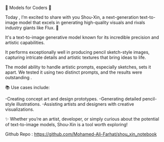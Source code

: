 🌟 Models for Coders 🌟

Today , I’m excited to share with you Shou-Xin, a next-generation text-to-image model that excels in generating high-quality visuals and rivals industry giants like Flux. 🚀

It's a text-to-image generative model known for its incredible precision and artistic capabilities. 

It performs exceptionally well in producing pencil sketch-style images, capturing intricate details and artistic textures that bring ideas to life.


The model ability to handle artistic prompts, especially sketches, sets it apart. We tested it using two distinct prompts, and the results were outstanding .

📚 Use cases include:

-Creating concept art and design prototypes.
-Generating detailed pencil-style illustrations.
-Assisting artists and designers with creative visualizations.

✨ Whether you’re an artist, developer, or simply curious about the potential of text-to-image models, Shou-Xin is a tool worth exploring!


Github Repo : https://github.com/Mohamed-Ali-Farhat/shou_xin_notebook

